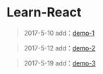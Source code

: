 # Learn-React

>  2017-5-10 add：[demo-1](https://mayfulq.github.io/learn-react/demo-1/dist/index.html)

>  2017-5-12 add：[demo-2](https://mayfulq.github.io/learn-react/demo-2/dist/index.html)

>  2017-5-19 add：[demo-3](https://mayfulq.github.io/learn-react/demo-3/build)





